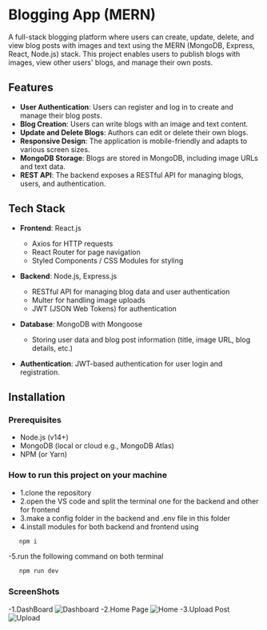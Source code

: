 # Blogging App (MERN)

A full-stack blogging platform where users can create, update, delete, and view blog posts with images and text using the MERN (MongoDB, Express, React, Node.js) stack. This project enables users to publish blogs with images, view other users' blogs, and manage their own posts.

## Features
- **User Authentication**: Users can register and log in to create and manage their blog posts.
- **Blog Creation**: Users can write blogs with an image and text content.
- **Update and Delete Blogs**: Authors can edit or delete their own blogs.
- **Responsive Design**: The application is mobile-friendly and adapts to various screen sizes.
- **MongoDB Storage**: Blogs are stored in MongoDB, including image URLs and text data.
- **REST API**: The backend exposes a RESTful API for managing blogs, users, and authentication.

## Tech Stack
- **Frontend**: React.js
  - Axios for HTTP requests
  - React Router for page navigation
  - Styled Components / CSS Modules for styling

- **Backend**: Node.js, Express.js
  - RESTful API for managing blog data and user authentication
  - Multer for handling image uploads
  - JWT (JSON Web Tokens) for authentication

- **Database**: MongoDB with Mongoose
  - Storing user data and blog post information (title, image URL, blog details, etc.)

- **Authentication**: JWT-based authentication for user login and registration.

## Installation

### Prerequisites
- Node.js (v14+)
- MongoDB (local or cloud e.g., MongoDB Atlas)
- NPM (or Yarn)

### How to run this project on your machine
- 1.clone the repository
- 2.open the VS code and split the terminal one for the backend and other for frontend
- 3.make a config folder in the backend and .env file in this folder
- 4.install modules for both backend and frontend using 
```bash
   npm i
```
-5.run the following command on both terminal
```bash
   npm run dev
```
### ScreenShots
-1.DashBoard
![Dashboard](https://github.com/clay108/BlogApp/blob/main/dashboard.png)
-2.Home Page
![Home](https://github.com/clay108/BlogApp/blob/main/Home%20page.png)
-3.Upload Post
![Upload](https://github.com/clay108/BlogApp/blob/main/upload%20post.png)



